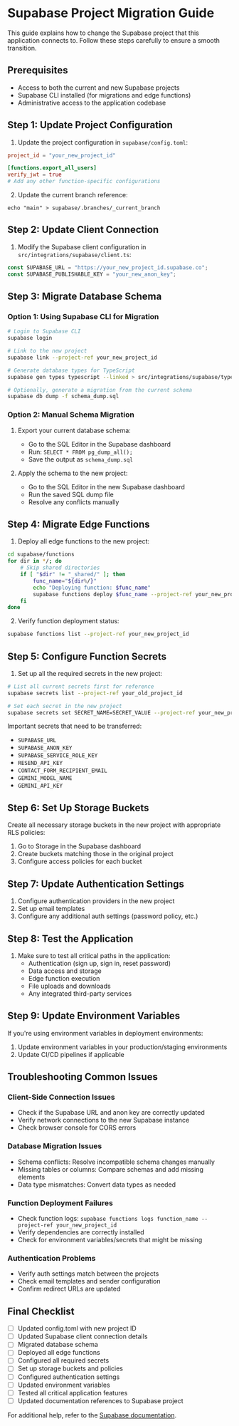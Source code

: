 
# Supabase Project Migration Guide

This guide explains how to change the Supabase project that this application connects to. Follow these steps carefully to ensure a smooth transition.

## Prerequisites

- Access to both the current and new Supabase projects
- Supabase CLI installed (for migrations and edge functions)
- Administrative access to the application codebase

## Step 1: Update Project Configuration

1. Update the project configuration in `supabase/config.toml`:

```toml
project_id = "your_new_project_id"

[functions.export_all_users]
verify_jwt = true
# Add any other function-specific configurations
```

2. Update the current branch reference:

```
echo "main" > supabase/.branches/_current_branch
```

## Step 2: Update Client Connection

1. Modify the Supabase client configuration in `src/integrations/supabase/client.ts`:

```typescript
const SUPABASE_URL = "https://your_new_project_id.supabase.co";
const SUPABASE_PUBLISHABLE_KEY = "your_new_anon_key";
```

## Step 3: Migrate Database Schema

### Option 1: Using Supabase CLI for Migration

```bash
# Login to Supabase CLI
supabase login

# Link to the new project
supabase link --project-ref your_new_project_id

# Generate database types for TypeScript
supabase gen types typescript --linked > src/integrations/supabase/types.ts

# Optionally, generate a migration from the current schema
supabase db dump -f schema_dump.sql
```

### Option 2: Manual Schema Migration

1. Export your current database schema:
   - Go to the SQL Editor in the Supabase dashboard
   - Run: `SELECT * FROM pg_dump_all();`
   - Save the output as `schema_dump.sql`

2. Apply the schema to the new project:
   - Go to the SQL Editor in the new Supabase dashboard
   - Run the saved SQL dump file
   - Resolve any conflicts manually

## Step 4: Migrate Edge Functions

1. Deploy all edge functions to the new project:

```bash
cd supabase/functions
for dir in */; do
    # Skip shared directories
    if [ "$dir" != "_shared/" ]; then
        func_name="${dir%/}"
        echo "Deploying function: $func_name"
        supabase functions deploy $func_name --project-ref your_new_project_id
    fi
done
```

2. Verify function deployment status:

```bash
supabase functions list --project-ref your_new_project_id
```

## Step 5: Configure Function Secrets

1. Set up all the required secrets in the new project:

```bash
# List all current secrets first for reference
supabase secrets list --project-ref your_old_project_id

# Set each secret in the new project
supabase secrets set SECRET_NAME=SECRET_VALUE --project-ref your_new_project_id
```

Important secrets that need to be transferred:
- `SUPABASE_URL`
- `SUPABASE_ANON_KEY`
- `SUPABASE_SERVICE_ROLE_KEY`
- `RESEND_API_KEY`
- `CONTACT_FORM_RECIPIENT_EMAIL`
- `GEMINI_MODEL_NAME`
- `GEMINI_API_KEY`

## Step 6: Set Up Storage Buckets

Create all necessary storage buckets in the new project with appropriate RLS policies:

1. Go to Storage in the Supabase dashboard
2. Create buckets matching those in the original project
3. Configure access policies for each bucket

## Step 7: Update Authentication Settings

1. Configure authentication providers in the new project
2. Set up email templates
3. Configure any additional auth settings (password policy, etc.)

## Step 8: Test the Application

1. Make sure to test all critical paths in the application:
   - Authentication (sign up, sign in, reset password)
   - Data access and storage
   - Edge function execution
   - File uploads and downloads
   - Any integrated third-party services

## Step 9: Update Environment Variables

If you're using environment variables in deployment environments:

1. Update environment variables in your production/staging environments
2. Update CI/CD pipelines if applicable

## Troubleshooting Common Issues

### Client-Side Connection Issues

- Check if the Supabase URL and anon key are correctly updated
- Verify network connections to the new Supabase instance
- Check browser console for CORS errors

### Database Migration Issues

- Schema conflicts: Resolve incompatible schema changes manually
- Missing tables or columns: Compare schemas and add missing elements
- Data type mismatches: Convert data types as needed

### Function Deployment Failures

- Check function logs: `supabase functions logs function_name --project-ref your_new_project_id`
- Verify dependencies are correctly installed
- Check for environment variables/secrets that might be missing

### Authentication Problems

- Verify auth settings match between the projects
- Check email templates and sender configuration
- Confirm redirect URLs are updated

## Final Checklist

- [ ] Updated config.toml with new project ID
- [ ] Updated Supabase client connection details
- [ ] Migrated database schema
- [ ] Deployed all edge functions
- [ ] Configured all required secrets
- [ ] Set up storage buckets and policies
- [ ] Configured authentication settings
- [ ] Updated environment variables
- [ ] Tested all critical application features
- [ ] Updated documentation references to Supabase project

For additional help, refer to the [Supabase documentation](https://supabase.com/docs).
